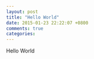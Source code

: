 ```yaml
---
layout: post
title: "Hello World"
date: 2015-01-23 22:22:07 +0800
comments: true
categories: 
---
```


Hello World
